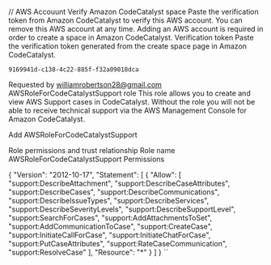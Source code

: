 // AWS Accouunt
Verify Amazon CodeCatalyst space
Paste the verification token from Amazon CodeCatalyst to verify this AWS account. You can remove this AWS account at any time. Adding an AWS account is required in order to create a space in Amazon CodeCatalyst.
Verification token
Paste the verification token generated from the create space page in Amazon CodeCatalyst.

```9169941d-c138-4c22-885f-f32a09018dca```

Requested by
williamrobertson28@gmail.com
AWSRoleForCodeCatalystSupport role
This role allows you to create and view AWS Support cases in CodeCatalyst. Without the role you will not be able to receive technical support via the AWS Management Console for Amazon CodeCatalyst.

Add AWSRoleForCodeCatalystSupport

Role permissions and trust relationship
Role name
AWSRoleForCodeCatalystSupport
Permissions

{
  "Version": "2012-10-17",
  "Statement": [
    {
      "Allow": [
        "support:DescribeAttachment",
        "support:DescribeCaseAttributes",
        "support:DescribeCases",
        "support:DescribeCommunications",
        "support:DescribeIssueTypes",
        "support:DescribeServices",
        "support:DescribeSeverityLevels",
        "support:DescribeSupportLevel",
        "support:SearchForCases",
        "support:AddAttachmentsToSet",
        "support:AddCommunicationToCase",
        "support:CreateCase",
        "support:InitiateCallForCase",
        "support:InitiateChatForCase",
        "support:PutCaseAttributes",
        "support:RateCaseCommunication",
        "support:ResolveCase"
      ],
      "Resource": "*"
    }
  ]
}
``